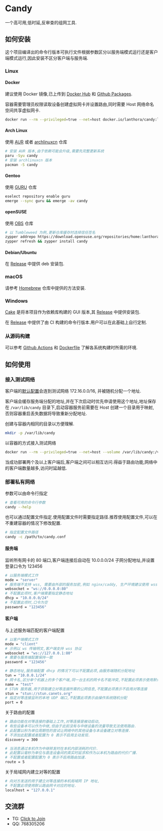# Candy

一个高可用,低时延,反审查的组网工具.

## 如何安装

这个项目编译出的命令行版本可执行文件根据参数区分以服务端模式运行还是客户端模式运行,因此安装不区分客户端与服务端.

### Linux

#### Docker

建议使用 Docker 镜像,已上传到 [Docker Hub](https://hub.docker.com/r/lanthora/candy) 和 [Github Packages](https://github.com/lanthora/candy/pkgs/container/candy).

容器需要管理员权限读取设备创建虚拟网卡并设置路由,同时需要 Host 网络命名空间共享虚拟网卡.

```bash
docker run --rm --privileged=true --net=host docker.io/lanthora/candy:latest --help
```

#### Arch Linux

使用 [AUR](https://aur.archlinux.org/packages/candy) 或者 [archlinuxcn](https://github.com/archlinuxcn/repo/tree/master/archlinuxcn/candy) 仓库

```bash
# 安装 AUR 版本,由于依赖可能会升级,需要先完整更新系统
paru -Syu candy
# 安装 archlinuxcn 版本
pacman -S candy
```

#### Gentoo

使用 [GURU](https://github.com/gentoo/guru/tree/master/net-vpn/candy) 仓库

```bash
eselect repository enable guru
emerge --sync guru && emerge -av candy
```

#### openSUSE 

使用 [OBS](https://software.opensuse.org/download/package?package=candy&project=home:lanthora:candy) 仓库

```bash
# 以 Tumbleweed 为例,更新仓库缓存时选择信任签名
zypper addrepo https://download.opensuse.org/repositories/home:lanthora:candy/openSUSE_Tumbleweed/home:lanthora:candy.repo
zypper refresh && zypper install candy
```

#### Debian/Ubuntu

在 [Release](https://github.com/lanthora/candy/releases/latest) 中提供 deb 安装包.

### macOS

请参考 [Homebrew](https://github.com/lanthora/homebrew-repo) 仓库中提供的方法安装.

### Windows

[Cake](https://github.com/lanthora/cake) 是将本项目作为依赖库构建的 GUI 版本,其 [Release](https://github.com/lanthora/cake/releases/latest) 中提供安装包.

在 [Release](https://github.com/lanthora/candy/releases/latest) 中提供了由 CI 构建的命令行版本.用户可以在此基础上自行定制.

### 从源码构建

可以参考 [Github Actions](.github/workflows/check.yaml) 和 [Dockerfile](dockerfile) 了解各系统构建时所需的环境.

## 如何使用

### 接入测试网络

客户端的[默认配置](candy.conf)会连到测试网络 172.16.0.0/16, 并被随机分配一个地址.

客户端会缓存服务端分配的地址,并在下次启动时优先申请使用这个地址,地址保存在 `/var/lib/candy` 目录下,启动容器服务前需要在 Host 创建一个目录用于映射,否则容器重启丢失数据将导致重新分配地址.

创建与容器内相同的目录以方便理解.

```bash
mkdir -p /var/lib/candy
```

以容器的方式接入测试网络

```bash
docker run --rm --privileged=true --net=host --volume /var/lib/candy:/var/lib/candy docker.io/lanthora/candy:latest
```

当成功部署两个及以上客户端后,客户端之间可以相互访问.得益于路由功能,网络中的客户端数量越多,访问时延越低.

### 部署私有网络

参数可以由命令行指定

```bash
# 查看可用的命令行参数
candy --help
```

也可以通过配置文件指定.使用配置文件时需要指定路径.推荐使用配置文件,可以在不重建容器的情况下修改配置.

```bash
# 指定配置文件路径
candy -c /path/to/candy.conf
```

#### 服务端

监听所有网卡的 80 端口,客户端连接后自动在 10.0.0.0/24 子网分配地址,并设置登录口令为 123456

```bash
# 以服务端模式工作
mode = "server"
# 服务端不支持 wss, 需要由外部的服务加密,例如 nginx/caddy, 生产环境建议使用 wss
websocket = "ws://0.0.0.0:80"
# 不配置此项时,客户端需要指定静态地址
dhcp = "10.0.0.0/24"
# 不配置此项时,口令为空
password = "123456"
```

#### 客户端

与上述服务端匹配的客户端配置

```bash
# 以客户端模式工作
mode = "client"
# 示例以 ws 传输明文,客户端支持 wss 协议
websocket = "ws://127.0.0.1:80"
# 需要与服务端配置保持一致
password = "123456"

# 静态地址,服务端配置 dhcp 的情况下可以不配置此项,由服务端随机分配地址
tun = "10.0.0.1/24"
# 网卡名,区分单个机器上的多个客户端,同一台主机的网卡名不能冲突,不配置此项表示使用默认网卡名 candy
name = "test"
# STUN 服务器,用于获取建立对等连接所需的公网信息,不配置此项表示不启用对等连接
stun = "stun://stun.canets.org"
# 指定对等连接监听的本地 UDP 端口,不配置此项表示由操作系统随机分配
port = 0
```

关于路由的配置

```bash
# 路由功能在对等连接的基础上工作,对等连接是被动启动,
# 有些设备本可以作为中继,但由于此前没有与中继设备的流量导致无法使用路由.
# 此配置以秒为单位周期性的尝试让网络中的其他设备与本设备建立对等连接.
# 不添加此配置或者配置为 0 表示不启用主动发现.
discovery = 300

# 当消息通过本机作为中继转发时在本机内部消耗的代价.
# 此配置以毫秒为单位与直连设备间的真实时延求和作为以本机为路由的代价广播.
# 不配置或者配置配置为 0 表示不启用路由加速.
route = 5
```

关于局域网内建立对等的配置

```bash
# 向对方发送的用于建立对等连接的本机局域网 IP 地址,
# 不配置此项使用默认路由网卡对应的地址.
localhost = "127.0.0.1"
```

## 交流群

- TG: [Click to Join](https://t.me/CandyUserGroup)
- QQ: 768305206
